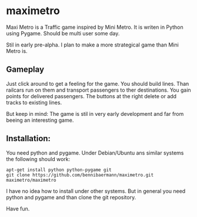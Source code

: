 maximetro
=========

Maxi Metro is a Traffic game inspired by Mini Metro. 
It is writen in Python using Pygame. Should be multi user some day.

Stil in early pre-alpha. I plan to make a more strategical game than
Mini Metro is.

Gameplay
--------

Just click around to get a feeling for the game. You should build lines. Than railcars run on them and transport passengers to ther destinations. You gain points for delivered passengers. The buttons at the right delete or add tracks to existing lines.

But keep in mind: The game is stil in very early development and far from beeing an interesting game.

Installation:
-------------

You need python and pygame. Under Debian/Ubuntu ans similar systems the following should work:

	apt-get install python python-pygame git
	git clone https://github.com/bennibaermann/maximetro.git
	maximetro/maximetro
	
I have no idea how to install under other systems. But in general you need python and pygame and than clone the git repository.

Have fun.
	
